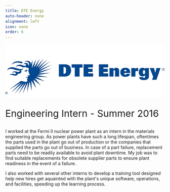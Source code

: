 ```yaml
---
title: DTE Energy
auto-header: none
alignment: left
icon: none
order: 6
---
```

<img src="/assets/images/dte-logo.png" alt="DTE Energy">  
<p style="font-size:30px">Engineering Intern - Summer 2016 </p>

I worked at the Fermi II nuclear power plant as an intern in the materials engineering group. As power plants have such a long lifespan, oftentimes the parts used in the plant go out of production or the companies that supplied the parts go out of business. In case of a part failure, replacement parts need to be readily available to avoid plant downtime. My job was to find suitable replacements for obsolete supplier parts to ensure plant readiness in the event of a failure. 

I also worked with several other interns to develop a training tool designed help new hires get aquainted with the plant's unique software, operations, and facilities, speeding up the learning process. 